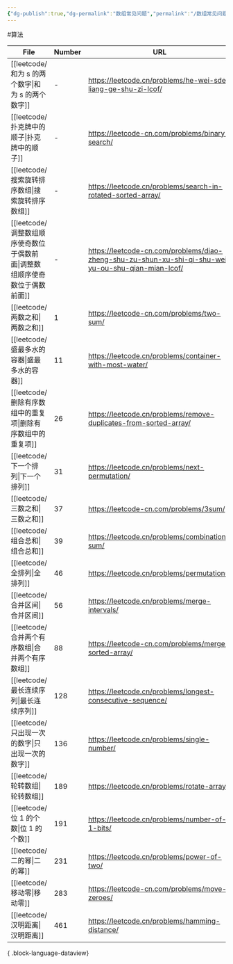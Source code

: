 ```yaml
---
{"dg-publish":true,"dg-permalink":"数组常见问题","permalink":"/数组常见问题/"}
---
```



#算法 

| File                                             | Number | URL                                                                                                 |
| ------------------------------------------------ | ------ | --------------------------------------------------------------------------------------------------- |
| [[leetcode/和为 s 的两个数字\|和为 s 的两个数字]]           | \-     | https://leetcode.cn/problems/he-wei-sde-liang-ge-shu-zi-lcof/                                       |
| [[leetcode/扑克牌中的顺子\|扑克牌中的顺子]]                 | \-     | https://leetcode-cn.com/problems/binary-search/                                                     |
| [[leetcode/搜索旋转排序数组\|搜索旋转排序数组]]               | \-     | https://leetcode.cn/problems/search-in-rotated-sorted-array/                                        |
| [[leetcode/调整数组顺序使奇数位于偶数前面\|调整数组顺序使奇数位于偶数前面]] | \-     | https://leetcode-cn.com/problems/diao-zheng-shu-zu-shun-xu-shi-qi-shu-wei-yu-ou-shu-qian-mian-lcof/ |
| [[leetcode/两数之和\|两数之和]]                       | 1      | https://leetcode-cn.com/problems/two-sum/                                                           |
| [[leetcode/盛最多水的容器\|盛最多水的容器]]                 | 11     | https://leetcode.cn/problems/container-with-most-water/                                             |
| [[leetcode/删除有序数组中的重复项\|删除有序数组中的重复项]]         | 26     | https://leetcode.cn/problems/remove-duplicates-from-sorted-array/                                   |
| [[leetcode/下一个排列\|下一个排列]]                     | 31     | https://leetcode.cn/problems/next-permutation/                                                      |
| [[leetcode/三数之和\|三数之和]]                       | 37     | https://leetcode-cn.com/problems/3sum/                                                              |
| [[leetcode/组合总和\|组合总和]]                       | 39     | https://leetcode.cn/problems/combination-sum/                                                       |
| [[leetcode/全排列\|全排列]]                         | 46     | https://leetcode.cn/problems/permutations/                                                          |
| [[leetcode/合并区间\|合并区间]]                       | 56     | https://leetcode.cn/problems/merge-intervals/                                                       |
| [[leetcode/合并两个有序数组\|合并两个有序数组]]               | 88     | https://leetcode-cn.com/problems/merge-sorted-array/                                                |
| [[leetcode/最长连续序列\|最长连续序列]]                   | 128    | https://leetcode.cn/problems/longest-consecutive-sequence/                                          |
| [[leetcode/只出现一次的数字\|只出现一次的数字]]               | 136    | https://leetcode.cn/problems/single-number/                                                         |
| [[leetcode/轮转数组\|轮转数组]]                       | 189    | https://leetcode.cn/problems/rotate-array/                                                          |
| [[leetcode/位 1 的个数\|位 1 的个数]]                 | 191    | https://leetcode.cn/problems/number-of-1-bits/                                                      |
| [[leetcode/二的幂\|二的幂]]                         | 231    | https://leetcode.cn/problems/power-of-two/                                                          |
| [[leetcode/移动零\|移动零]]                         | 283    | https://leetcode-cn.com/problems/move-zeroes/                                                       |
| [[leetcode/汉明距离\|汉明距离]]                       | 461    | https://leetcode.cn/problems/hamming-distance/                                                      |

{ .block-language-dataview}


